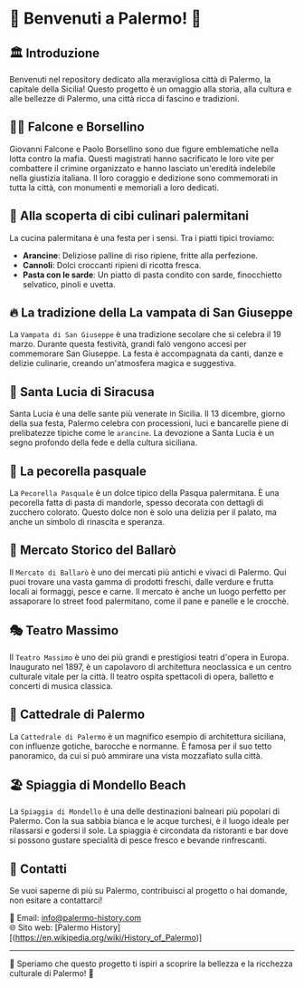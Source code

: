 # 🌆 Benvenuti a Palermo! 🌴


## 🏛️ Introduzione

Benvenuti nel repository dedicato alla meravigliosa città di Palermo, la capitale della Sicilia! Questo progetto è un omaggio alla storia, alla cultura e alle bellezze di Palermo, una città ricca di fascino e tradizioni.

## 👮‍♂️ Falcone e Borsellino

Giovanni Falcone e Paolo Borsellino sono due figure emblematiche nella lotta contro la mafia. Questi magistrati hanno sacrificato le loro vite per combattere il crimine organizzato e hanno lasciato un'eredità indelebile nella giustizia italiana. Il loro coraggio e dedizione sono commemorati in tutta la città, con monumenti e memoriali a loro dedicati.

## 🍕 Alla scoperta di cibi culinari palermitani

La cucina palermitana è una festa per i sensi. Tra i piatti tipici troviamo:

- **Arancine**: Deliziose palline di riso ripiene, fritte alla perfezione.
- **Cannoli**: Dolci croccanti ripieni di ricotta fresca.
- **Pasta con le sarde**: Un piatto di pasta condito con sarde, finocchietto selvatico, pinoli e uvetta.

## 🔥 La tradizione della La vampata di San Giuseppe

La `Vampata di San Giuseppe` è una tradizione secolare che si celebra il 19 marzo. Durante questa festività, grandi falò vengono accesi per commemorare San Giuseppe. La festa è accompagnata da canti, danze e delizie culinarie, creando un'atmosfera magica e suggestiva.

## 🙏 Santa Lucia di Siracusa

Santa Lucia è una delle sante più venerate in Sicilia. Il 13 dicembre, giorno della sua festa, Palermo celebra con processioni, luci e bancarelle piene di prelibatezze tipiche come le `arancine`. La devozione a Santa Lucia è un segno profondo della fede e della cultura siciliana.

## 🐑 La pecorella pasquale

La `Pecorella Pasquale` è un dolce tipico della Pasqua palermitana. È una pecorella fatta di pasta di mandorle, spesso decorata con dettagli di zucchero colorato. Questo dolce non è solo una delizia per il palato, ma anche un simbolo di rinascita e speranza.

## 🛒 Mercato Storico del Ballarò

Il `Mercato di Ballarò` è uno dei mercati più antichi e vivaci di Palermo. Qui puoi trovare una vasta gamma di prodotti freschi, dalle verdure e frutta locali ai formaggi, pesce e carne. Il mercato è anche un luogo perfetto per assaporare lo street food palermitano, come il pane e panelle e le crocchè.


## 🎭 Teatro Massimo

Il `Teatro Massimo` è uno dei più grandi e prestigiosi teatri d'opera in Europa. Inaugurato nel 1897, è un capolavoro di architettura neoclassica e un centro culturale vitale per la città. Il teatro ospita spettacoli di opera, balletto e concerti di musica classica.


## 📸 Cattedrale di Palermo

La `Cattedrale di Palermo` è un magnifico esempio di architettura siciliana, con influenze gotiche, barocche e normanne. È famosa per il suo tetto panoramico, da cui si può ammirare una vista mozzafiato sulla città.


## 🏖️ Spiaggia di Mondello Beach

La `Spiaggia di Mondello` è una delle destinazioni balneari più popolari di Palermo. Con la sua sabbia bianca e le acque turchesi, è il luogo ideale per rilassarsi e godersi il sole. La spiaggia è circondata da ristoranti e bar dove si possono gustare specialità di pesce fresco e bevande rinfrescanti.


## 📌 Contatti

Se vuoi saperne di più su Palermo, contribuisci al progetto o hai domande, non esitare a contattarci!

📧 Email: info@palermo-history.com  
🌐 Sito web: [Palermo History][(https://en.wikipedia.org/wiki/History_of_Palermo)]

---

🌟 Speriamo che questo progetto ti ispiri a scoprire la bellezza e la ricchezza culturale di Palermo! 🌟
